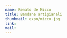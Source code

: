 ```yaml
---
name: Renato de Micco
title: Bandane artigianali
thumbnail: expo/micco.jpg
link:
mail:
---
```


